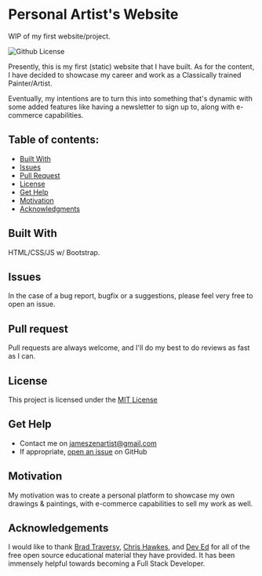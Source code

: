 # Personal Artist's Website

WIP of my first website/project.

![Github License](https://img.shields.io/badge/license-MIT-brightgreen)

Presently, this is my first (static) website that I have built.
As for the content, I have decided to showcase my career and work as a Classically trained Painter/Artist.

Eventually, my intentions are to turn this into something that's dynamic with some added features like having a newsletter to sign up to, along with e-commerce capabilities.

## Table of contents:

- [Built With](#built-with)
- [Issues](#issues)
- [Pull Request](#Pull-Request)
- [License](#license)
- [Get Help](#get-help)
- [Motivation](#motivation)
- [Acknowledgments](#acknowledgements)

## Built With

HTML/CSS/JS w/ Bootstrap.

## Issues

In the case of a bug report, bugfix or a suggestions, please feel very free to open an issue.

## Pull request

Pull requests are always welcome, and I'll do my best to do reviews as fast as I can.

## License

This project is licensed under the [MIT License](https://github.com/this/project/blob/master/LICENSE)

## Get Help

- Contact me on jameszenartist@gmail.com
- If appropriate, [open an issue](https://github.com/jameshansenpaintings/issues) on GitHub

## Motivation

My motivation was to create a personal platform to showcase my own drawings & paintings, with e-commerce capabilities to sell my work as well.

## Acknowledgements

I would like to thank [Brad Traversy](https://github.com/bradtraversy), [Chris Hawkes](https://github.com/chawk), and [Dev Ed](https://www.youtube.com/channel/UClb90NQQcskPUGDIXsQEz5Q) for all of the free open source educational material they have provided. It has been immensely helpful towards becoming a Full Stack Developer.

